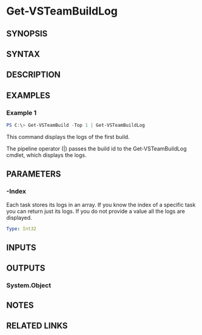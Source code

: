 <!-- #include "./common/header.md" -->

# Get-VSTeamBuildLog

## SYNOPSIS

<!-- #include "./synopsis/Get-VSTeamBuildLog.md" -->

## SYNTAX

## DESCRIPTION

<!-- #include "./synopsis/Get-VSTeamBuildLog.md" -->

## EXAMPLES

### Example 1

```powershell
PS C:\> Get-VSTeamBuild -Top 1 | Get-VSTeamBuildLog
```

This command displays the logs of the first build.

The pipeline operator (|) passes the build id to the Get-VSTeamBuildLog cmdlet, which
displays the logs.

## PARAMETERS

<!-- #include "./params/projectName.md" -->

<!-- #include "./params/BuildIds.md" -->

### -Index

Each task stores its logs in an array. If you know the index of a specific task you can return just its logs. If you do not provide a value all the logs are displayed.

```yaml
Type: Int32
```

## INPUTS

## OUTPUTS

### System.Object

## NOTES

## RELATED LINKS
